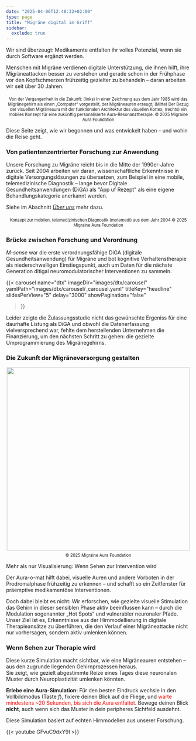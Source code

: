```yaml
---
date: "2025-04-06T12:48:32+02:00"
type: page
title: "Migräne digital im Griff"
sidebar:
  exclude: true
---
```



Wir sind überzeugt: Medikamente entfalten ihr volles Potenzial, wenn sie durch Software ergänzt werden.

Menschen mit Migräne verdienen digitale Unterstützung, die ihnen hilft, ihre Migräneattacken besser zu verstehen und gerade schon in der Frühphase vor den Kopfschmerzen frühzeitig gezielter zu behandeln – daran arbeiten wir seit über 30 Jahren.



<div style="text-align: center;">
  <figure style="display: inline-block; margin: 0 auto;">
    <img
      src="/images/from-art2aura-o-mat.png"
      class="img"
      style="width:max; height:auto;"
      alt="" />
    <figcaption style="font-size: 0.8em; margin-top: 0.5em;">
        Von der Vergangenheit in die Zukunft: (links) In einer Zeichnung aus dem Jahr 1985 wird das Migränegehirn als einen „Computer“ vorgestellt, der Migräneauren erzeugt; (Mitte) Der Bezug der visuellen Migräneaura mit der funktionalen Architektur des visuellen Kortex; (rechts) ein mobiles Konzept für eine zukünftig personalisierte Aura-Resonanztherapie.  
        © 2025 Migraine Aura Foundation
    </figcaption>
  </figure>
</div>

Diese Seite zeigt, wie wir begonnen und was entwickelt haben – und wohin die Reise geht.

### Von patientenzentrierter Forschung zur Anwendung 

Unsere Forschung zu Migräne reicht bis in die Mitte der 1990er-Jahre zurück. Seit 2004 arbeiten wir daran, wissenschaftliche Erkenntnisse in digitale Versorgungslösungen zu übersetzen, zum Beispiel in eine mobile, telemedizinische Diagnostik – lange bevor Digitale Gesundheitsanwendungen (DiGA) als "App uf Rezept" als eine eigene Behandlungskategorie anerkannt wurden.

Siehe im Abschnitt [_Über uns_](/de/about) mehr dazu.

<div style="text-align: center;">
  <figure style="display: inline-block; margin: 0 auto;">
    <img
      src="/images/motemedi_nokia_show_case.png"
      class="img"
      style="width:max; height:auto;"
      alt="" />
    <figcaption style="font-size: 0.8em; margin-top: 0.5em;">
       Konzept zur mobilen, telemedizinischen Diagnostik (motemedi) aus dem Jahr 2004 © 2025 Migraine Aura Foundation
    </figcaption>
  </figure>
</div>

### Brücke zwischen Forschung und Verordnung

_M-sense_ war die erste verordnungsfähige DiGA (digitale Gesundheitsanwendung) für Migräne und bot kognitive Verhaltenstherapie als niederschwelligen Einstiegspunkt, auch um Daten für die nächste Generation ditigal neuromodulatorischer Interventionen zu sammeln.  



{{< carousel
  name="dtx"
  imageDir="images/dtx/carousel"
  yamlPath="images/dtx/carousel/_carousel.yaml"
  titleKey="headline"
  slidesPerView="5"
  delay="3000"
  showPagination="false"
>}}

Leider zeigte  die  Zulassungsstudie nicht das gewünschte Ergeniss für eine daurhafte Listung als DiGA und obwohl die Datenerfassung vielversprechend war, fehlte dem herstellenden Unternehmen die Finanzierung, um den nächsten Schritt zu gehen: die gezielte Umprogrammierung des Migränegehirns.

### Die Zukunft der Migräneversorgung gestalten

<div style="text-align: center;">
  <figure style="display: inline-block; margin: 0 auto;">
    <img
      src="/images/aura-resonance-therapy.png"
      class="img"
      style="width:500px; height:auto;"
      alt="" />
    <figcaption style="font-size: 0.8em; margin-top: 0.5em;">
       © 2025 Migraine Aura Foundation
    </figcaption>
  </figure>
</div>

Mehr als nur Visualisierung: Wenn Sehen zur Intervention wird

Der Aura-o-mat hilft dabei, visuelle Auren und andere Vorboten in der Prodromalphase frühzeitig zu erkennen – und schafft so ein Zeitfenster für präemptive medikamentöse Interventionen.

Doch dabei bleibt es nicht: Wir erforschen, wie gezielte visuelle Stimulation das Gehirn in dieser sensiblen Phase aktiv beeinflussen kann – durch die Modulation sogenannter „Hot Spots“ und vulnerabler neuronaler Pfade.
Unser Ziel ist es, Erkenntnisse aus der Hirnmodellierung in digitale Therapieansätze zu überführen, die den Verlauf einer Migräneattacke nicht nur vorhersagen, sondern aktiv umlenken können.


### Wenn Sehen zur Therapie wird

Diese kurze Simulation macht sichtbar, wie eine Migräneauren entstehen – aus den zugrunde liegenden Gehirnprozessen heraus.  
Sie zeigt, wie gezielt abgestimmte Reize eines Tages diese neuronalen Muster durch Neuroplastizität umlenken könnten.

**Erlebe eine Aura-Simulation:** Für den besten Eindruck wechsle in den Vollbildmodus (Taste _f_), fixiere deinen Blick auf die Fliege, und <span style="color:red;">warte mindestens ~20 Sekunden, bis sich die Aura entfaltet</span>. Bewege deinen Blick **nicht**, auch wenn sich das Muster in dein peripheres Sichtfeld ausdehnt.  

Diese Simulation basiert auf echten Hirnmodellen aus unserer Forschung.

{{< youtube GFvuC9dxY9I >}}



<!--
Gemeinsam entwickeln wir die nächste Generation der Migräneversorgung – durch die Kombination moderner Medikation mit digitalen Lösungen.

Wir suchen Partner, um gemeinsam App-Funktionen zu entwickeln, die die Migränebehandlung weiterbringen – indem nicht allein der Kopfschmerz im Fokus steht.

Unsere Prototypen adressieren:

- Therapiebegleitprogramme zur Prophylaxe,

- gezielte Handlungsempfehlungen in milden Phasen der Akutbehandlung,

- Desensibilisierungsstrategien zwischen den Attacken

- sowie prädiktive, präemptive Ansätze, die das Beste aus Prophylaxe und Akutbehandlung vereinen.

Letztere setzen nicht auf tägliche Einnahme, sondern auf gezielte Intervention – genau vor den Tagen, an denen eine Attacke mit hoher Wahrscheinlichkeit bevorsteht.




<div style="display: flex; justify-content: center; gap: 2rem;">
  <figure style="margin: 0; text-align: center;">
    <img
      src="/images/pop.png"
      style="width: 200px; height: auto;"
      alt="Support Program" />
    <figcaption style="font-size: 0.8em; margin-top: 0.5em;">
      <i>Therapiebegleitung</i>
    </figcaption>
  </figure>

  <figure style="margin: 0; text-align: center;">
    <img
      src="/images/act-when-mild.png"
      style="width: 200px; height: auto;"
      alt="Act When Mild" />
    <figcaption style="font-size: 0.8em; margin-top: 0.5em;">
        "Act When Mild"
    </figcaption>
  </figure>

  <figure style="margin: 0; text-align: center;">
    <img
      src="/images/desensitization.png"
      style="width: 200px; height: auto;"
      alt="Brain Desensitization" />
    <figcaption style="font-size: 0.8em; margin-top: 0.5em;">
      <i>Desensibilisierung</i>
    </figcaption>
  </figure>

  <figure style="margin: 0; text-align: center;">
    <img
      src="/images/preemptive.png"
      style="width: 200px; height: auto;"
      alt="Preemptive Treatment" />
    <figcaption style="font-size: 0.8em; margin-top: 0.5em;">
        <i>Präemptive Therapie</i>
    </figcaption>
  </figure>
</div>

<div class="hx-mt-6"></div>



### Von der Aura lernen

Seit über zwei Jahrzehnten erforscht die Migräne-Aura Stiftung, wie sich neuropathologische Gehirnaktivität bereits in den prodromalen Phasen anbahnt – oft gefolgt von Auren, bevor schließlich die Kopfschmerzen einsetzen.
Im Mittelpunkt steht dabei die Frage, wie diese frühe Hirnaktivität durch neuroplastische Prozesse beeinflusst werden kann – mit dem Ziel, das Migränegehirn gezielt umzuprogrammieren.

Modellierung, Diagnostik und Patientenerfahrung – aus diesen drei Säulen heraus haben wir einen neuartigen Ansatz entwickelt: digitale Neuromodulation.

### Von der Forschung zur realen Anwendung

{{< carousel
  name="dtx"
  imageDir="images/dtx/carousel"
  yamlPath="images/dtx/carousel/_carousel.yaml"
  titleKey="headline"
  slidesPerView="4"
  delay="3000"
  showPagination="false"
>}}


Lange bevor digitale Therapeutika als eigene Kategorie etabliert wurden, wurde erforscht, wie Erkenntnisse aus der Migräneforschung die digitale Versorgung verändern könnten.
Diese Vision mündete später in die Entwicklung von M-sense – der ersten DiGA-gelisteten Migräne-App mit ICHD-3-basierter Diagnostik. Die oben stehenden Screenshots zeigen Funktionen dieser App.

Ein zentrales Ziel der Migräne-Aura Stiftung ist es, wissenschaftliche Erkenntnisse unmittelbar in die Gesundheitsversorgung zu übertragen.

### Aura-Rresonanz-Therapie: Innovation in der Migräneversorgung

{{< figure src="/images/aura-resonance-therapy.png" alt="Der Migräne-Computer" >}}

Nach Jahrzehnten therapeutischer Stagnation erlebt die Migräneversorgung derzeit eine tiefgreifende Transformation.
Seit der Einführung der Triptane in den 1990er Jahren kamen erst in den letzten Jahren mit den CGRP-Antagonisten und den sogenannten Ditans – auch als „Super-Triptane“ bekannt – neue Wirkstoffe hinzu.

Doch Innovation endet nicht bei neuen Molekülen:
Digitale Therapeutika eröffnen eine neue Klasse von Interventionen, die pharmazeutische Behandlungen ergänzen oder sogar modulieren können.

Die Migräne-Aura Stiftung sieht hierin eine Chance zur gezielten Kombination von Arzneimitteln und Medizinprodukten.
Durch die Übersetzung neurobiologischer Forschung in patientenzentrierte digitale Medizinprodukte entwickeln wir Interventionen, die komplementär oder unabhängig von Medikamenten wirken.

-->
